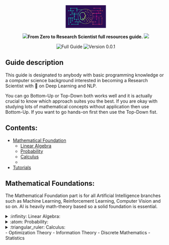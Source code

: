 <div align="center">

  <img src="sources/images/nlp.png" width="25%"> 
    



  
  **<img src="https://github.com/TheDudeThatCode/TheDudeThatCode/blob/master/Assets/Rocket.gif" width="29px">From Zero to Research Scientist full resources guide. <img src="https://github.com/TheDudeThatCode/TheDudeThatCode/blob/master/Assets/Hi.gif" width="29px">**
  
  
  ![Full Guide](https://img.shields.io/badge/NLP-Guide-brightgreen.svg)
  ![Version 0.0.1](https://img.shields.io/badge/Version-0.0.1-blue.svg)
</div>

## Guide description
This guide is designated to anybody with basic programming knowledge or a computer science background interested in becoming a Research Scientist with :dart: on Deep Learning and NLP.

You can go Bottom-Up or Top-Down both works well and it is actually crucial to know which approach suites you the best. If you are okay with studying lots of mathematical concepts without application then use Bottom-Up. If you want to go hands-on first then use the Top-Down fist.

## Contents:
- [Mathematical Foundation](#Mathematical-Foundations)
   - [Linear Algebra](#Linear-Algebra) 
   - [Probability](#Probability) 
   - [Calculus](#Calculus)
   - 
- [Tutorials](#tutorials)

## Mathematical Foundations:
The Mathematical Foundation part is for all Artificial Intelligence branches such as Machine Learning, Reinforcement Learning, Computer Vision and so on. AI is heavily math-theory based so a solid foundation is essential.

<details>
  <summary>:infinity: Linear Algebra:</summary>
  
<!--START_SECTION:activity-->  
### Linear Algebra:
  This branch of Math is crucial for understanding the mechanism of Neural Networks which are the norm for NLP methodologies in nowadays State-of-The-Art.

Resource                    | Difficulty     | Relevance 
------------------------- | --------------- | -------------------------------
[MIT Gilbert Strang 2005 Linear Algebra][gilbertStrang] | <div class="star-ratings-top"><span>★</span><span>★</span><span>☆</span><span>☆</span><span>☆</span></div>| ![100%](https://progress-bar.dev/100/?title=Deep-Learning) ![50%](https://progress-bar.dev/50/?title=Machine+Learning+Algorithms) ![75%](https://progress-bar.dev/75/?title=Computer+Vision)
[Linear Algebra 4th Edition by Friedberg][Friedberg] | <div class="star-ratings-top"><span>★</span><span>★</span><span>★</span><span>★</span><span>☆</span></div>| ![100%](https://progress-bar.dev/100/?title=Deep+Learning)
[Mathematics for Machine Learning Book: Chapter 2][mmlbook] | <div class="star-ratings-top"><span>★</span><span>★</span><span>★</span><span>☆</span><span>☆</span></div>| ![50%](https://progress-bar.dev/50/?title=Deep+Learning) ![75%](https://progress-bar.dev/75/?title=Machine+Learning+Algorithms)
[James Hamblin Awesome Lecture Series][James_Hamblin] | <div class="star-ratings-top"><span>★</span><span>★</span><span>★</span><span>☆</span><span>☆</span></div>| ![100%](https://progress-bar.dev/100/?title=Deep+Learning)
[3Blue1Brown Essence of Linear Algebra][3blue] | <div class="star-ratings-top"><span>★</span><span>☆</span><span>☆</span><span>☆</span><span>☆</span></div>| ![25%](https://progress-bar.dev/25/?title=Machine+Learning+Algorithms) ![100%](https://progress-bar.dev/100/?title=Deep+Learning)
[Mathematics For Machine Learning Specialization: Linear Algebra][MMLLA] | <div class="star-ratings-top"><span>★</span><span>☆</span><span>☆</span><span>☆</span><span>☆</span></div>| ![50%](https://progress-bar.dev/50/?title=Machine-Learning-Algorithms) ![100%](https://progress-bar.dev/100/?title=Deep+Learning)
[Matrix Methods for Linear Algebra for Gilber Strang UPDATED!][matrixmethods] | <div class="star-ratings-top"><span>★</span><span>★</span><span>★</span><span>☆</span><span>☆</span></div>|  ![100%](https://progress-bar.dev/100/?title=Deep+Learning)
  <!--END_SECTION:activity-->

</details>

<details>
  <summary>:atom: Probability:</summary>
  
<!--START_SECTION:activity-->  

Most of Natural Language Processing and Machine Learning Algorithms are based on Probability theory. So this branch is extremely important for grasping how old methods work.
Resource                    | Difficulty     | Relevance 
------------------------- | --------------- | -------------------------------
[Harvard Probability and Statistics Course][harvard] | <div class="star-ratings-top"><span>★</span><span>★</span><span>★</span><span>★</span><span>★</span></div>| ![50%][(https://progress-bar.dev/50/?title=Machine-Learning-Algorithms) ![25%](https://progress-bar.dev/25/?title=Deep+Learning) ![75%](https://progress-bar.dev/75/?title=Natural+Language+Processing) 
[MIT Probability Course 2011 Lecture videos][mitprob11] | <div class="star-ratings-top"><span>★</span><span>★</span><span>★</span><span>☆</span><span>☆</span></div>| !![50%](https://progress-bar.dev/50/?title=Machine-Learning-Algorithms) ![75%](https://progress-bar.dev/75/?title=Natural+Language+Processing) 
[MIT Probability Course 2018 short videos UPDATED!][mitprob18] | <div class="star-ratings-top"><span>★</span><span>★</span><span>☆</span><span>☆<span>☆</span></div>| !![25%](https://progress-bar.dev/50/?title=Machine-Learning-Algorithms) ![25%](https://progress-bar.dev/25/?title=Deep+Learning) ![75%](https://progress-bar.dev/75/?title=Natural+Language+Processing) 
[Mathematics for Machine Learning Book: Chapter 6][mmlbook] | <div class="star-ratings-top"><span>★</span><span>★</span><span>★</span><span>☆</span><span>☆</span></div>| ![75%](https://progress-bar.dev/50/?title=Machine-Learning-Algorithms) ![25%](https://progress-bar.dev/25/?title=Deep+Learning) ![50%](https://progress-bar.dev/75/?title=Natural+Language+Processing) 
 [Probalistic Graphical Models CMU Advanced][cmuprob] | <div class="star-ratings-top"><span>★</span><span>★</span><span>★</span><span>★</span><span>★</span></div>| ![50%](https://progress-bar.dev/50/?title=Machine-Learning-Algorithms) ![50%](https://progress-bar.dev/25/?title=Deep+Learning) ![25%](https://progress-bar.dev/75/?title=Natural+Language+Processing) 
[Probalistic Graphical Models Stanford Daphne Advanced][stanfordprobgraph] | <div class="star-ratings-top"><span>★</span><span>★</span><span>★</span><span>★</span><span>★</span></div>| ![50%](https://progress-bar.dev/50/?title=Machine-Learning-Algorithms) ![50%](https://progress-bar.dev/25/?title=Deep+Learning) ![25%](https://progress-bar.dev/75/?title=Natural+Language+Processing) 
 [A First Course In Probability Book by Ross][probBook] | <div class="star-ratings-top"><span>★</span><span>★</span><span>★</span><span>★</span><span>☆</span></div>| ![50%](https://progress-bar.dev/50/?title=Machine-Learning-Algorithms) 
  <!--END_SECTION:activity-->

</details>

<details>
  <summary>:triangular_ruler: Calculus:</summary>
  
<!--START_SECTION:activity--> 
Resource                    | Difficulty     | Relevance to NLP | Relevance to Deep Learning
------------------------- | --------------- | ---- | ----------------------
[Essence of Calculus by 3Blue1Brown][bluecal]| <div class="star-ratings-top"><span>★</span><span>★</span><span>☆</span></div><span>☆</span></div><span>☆</span></div>| ![0%](https://progress-bar.dev/0) | ![Deep Learning](https://progress-bar.dev/100)
[Single Variable Calculus MIT 2007][single07]| <div class="star-ratings-top"><span>★</span><span>★</span><span>★</span><span>★</span><<span>☆</span></div>| ![0%](https://progress-bar.dev/0) | ![75%](https://progress-bar.dev/75)
[Strang's Overview of Calculus][strangcalc]|<div class="star-ratings-top"><span>★</span><span>★</span><span>★</span><span>★</span><span>☆</span></div>| ![0%](https://progress-bar.dev/0) | ![100%](https://progress-bar.dev/100)
[Single Variable Calculus MIT 2007][multi07]| <div class="star-ratings-top"><span>★</span><span>★</span><span>★</span><span>★</span><span>☆</span></div>| ![0%](https://progress-bar.dev/0) | ![75%](https://progress-bar.dev/75)
[MultiVariable Calculus MIT 2007][multi07]| <div class="star-ratings-top"><span>★</span><span>★</span><span>★</span><span>★</span><span>☆</span></div>| ![0%](https://progress-bar.dev/0) | ![75%](https://progress-bar.dev/75)
[Princeton University Multivariable Calculus 2013][princeton]|<div class="star-ratings-top"><span>★</span><span>★</span><span>★</span><span>★</span><span>☆</span></div>| ![0%](https://progress-bar.dev/0) | ![100%](https://progress-bar.dev/100)
[Mathematics for Machine Learning Book: Chapter 5][mmlbook] | <div class="star-ratings-top"><span>★</span><span>★</span><span>★</span><span>☆</span><span>☆</span></div>| ![Deep Learning](https://progress-bar.dev/0) | ![100%](https://progress-bar.dev/50)


 <!--END_SECTION:activity-->

</details>
- Optimization Theory
- Information Theory
- Discrete Mathematics
- Statistics

[princeton]: https://www.youtube.com/watch?v=uDByROsGzuk&list=PLGqzsq0erqU7h6_bpE-CgJp4iX5aRju28
[multi07]: https://www.youtube.com/watch?v=PxCxlsl_YwY&list=PL4C4C8A7D06566F38
[strangcalc]: https://www.youtube.com/watch?v=X9t-u87df3o&list=PLBE9407EA64E2C318
[single07]: https://www.youtube.com/watch?v=7K1sB05pE0A&list=PL590CCC2BC5AF3BC1
[matrixmethods]: https://www.youtube.com/watch?v=Cx5Z-OslNWE&list=PLUl4u3cNGP63oMNUHXqIUcrkS2PivhN3k
[bluecal]: https://www.youtube.com/watch?v=WUvTyaaNkzM&list=PL0-GT3co4r2wlh6UHTUeQsrf3mlS2lk6x
[probBook]: http://www.seyedkalali.com/wp-content/uploads/2016/11/A-First-Course-in-Probability-8th-ed.-Sheldon-Ross.pdf
[stanfordprobgraph]: https://www.youtube.com/watch?v=GqMzbbaN6T4&list=PLzERW_Obpmv-_TkPEmCyzaJUGHtl7S01i
[cmuprob]: https://www.youtube.com/watch?v=oqvdH_8lmCA&list=PLoZgVqqHOumTqxIhcdcpOAJOOimrRCGZn
[mitprob18]: https://www.youtube.com/watch?v=1uW3qMFA9Ho&list=PLUl4u3cNGP60hI9ATjSFgLZpbNJ7myAg6
[mitprob11]: https://www.youtube.com/watch?v=j9WZyLZCBzs&list=PLUl4u3cNGP61MdtwGTqZA0MreSaDybji8
[harvard]: https://www.youtube.com/watch?v=KbB0FjPg0mw&list=PL2SOU6wwxB0uwwH80KTQ6ht66KWxbzTIo
[MMLLA]: https://www.youtube.com/watch?v=T73ldK46JqE&list=PLiiljHvN6z1_o1ztXTKWPrShrMrBLo5P3
[3blue]: https://www.youtube.com/watch?v=fNk_zzaMoSs&list=PLZHQObOWTQDPD3MizzM2xVFitgF8hE_ab
[gilbertStrang]: https://www.youtube.com/watch?v=QVKj3LADCnA&list=PL49CF3715CB9EF31D
[Friedberg]: https://npqke7p41z.pdcdn2.xyz/dl2.php?id=187502855&h=fe4fe4abfa10c9c6a51456cdff771ba1&u=cache&ext=pdf&n=Linear%20algebra%204th%20edition
[mmlbook]: https://mml-book.github.io/book/mml-book.pdf
[James_Hamblin]: https://www.youtube.com/watch?v=HAoL5fPmgrw&list=PLNr8B4XHL5kGDHOrU4IeI6QNuZHur4F86
